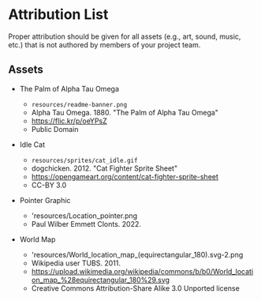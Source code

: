 # Attribution List

Proper attribution should be given for all assets (e.g., art, sound, music, etc.) that is not
authored by members of your project team.

## Assets

* The Palm of Alpha Tau Omega
  - `resources/readme-banner.png`
  - Alpha Tau Omega. 1880. "The Palm of Alpha Tau Omega"
  - https://flic.kr/p/oeYPsZ
  - Public Domain

* Idle Cat
  - `resources/sprites/cat_idle.gif`
  - dogchicken. 2012. "Cat Fighter Sprite Sheet"
  - https://opengameart.org/content/cat-fighter-sprite-sheet
  - CC-BY 3.0

* Pointer Graphic
  - 'resources/Location_pointer.png
  - Paul Wilber Emmett Clonts. 2022.

* World Map
  - 'resources/World_location_map_(equirectangular_180).svg-2.png
  - Wikipedia user TUBS. 2011.
  - https://upload.wikimedia.org/wikipedia/commons/b/b0/World_location_map_%28equirectangular_180%29.svg
  - Creative Commons Attribution-Share Alike 3.0 Unported license
